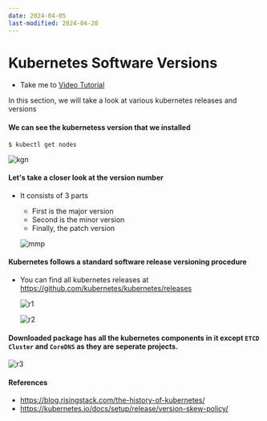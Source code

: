 ```yaml
---
date: 2024-04-05
last-modified: 2024-04-28
---
```

# Kubernetes Software Versions
  - Take me to [Video Tutorial](https://kodekloud.com/topic/kubernetes-software-versions/)
  
In this section, we will take a look at various kubernetes releases and versions

#### We can see the kubernetess version that we installed
```
$ kubectl get nodes
```
![kgn](kgn.PNG)

#### Let's take a closer look at the version number
- It consists of 3 parts
  - First is the major version
  - Second is the minor version
  - Finally, the patch version
  
  ![mmp](mmp.PNG)
  
#### Kubernetes follows a standard software release versioning procedure
- You can find all kubernetes releases at https://github.com/kubernetes/kubernetes/releases

  ![r1](r1.PNG)
  
  ![r2](r2.PNG)
  
#### Downloaded package has all the kubernetes components in it except **`ETCD Cluster`** and **`CoreDNS`** as they are seperate projects.

 ![r3](r3.PNG)
 
#### References

 - https://blog.risingstack.com/the-history-of-kubernetes/
 - https://kubernetes.io/docs/setup/release/version-skew-policy/
 
 






